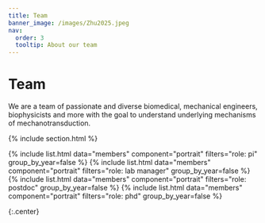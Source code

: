 ```yaml
---
title: Team
banner_image: /images/Zhu2025.jpeg
nav:
  order: 3
  tooltip: About our team
---
```


# <i class="fas fa-users"></i>Team

We are a team of passionate and diverse biomedical, mechanical engineers, biophysicists and more with the goal to understand underlying mechanisms of mechanotransduction. 

{% include section.html %}

{% include list.html
   data="members"
   component="portrait"
   filters="role: pi"
   group_by_year=false
%}
{% include list.html
   data="members"
   component="portrait"
   filters="role: lab manager"
   group_by_year=false
%}
{% include list.html
   data="members"
   component="portrait"
   filters="role: postdoc"
   group_by_year=false
%}
{% include list.html
   data="members"
   component="portrait"
   filters="role: phd"
   group_by_year=false
%}

{:.center}
